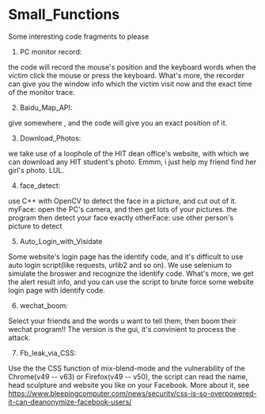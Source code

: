 # Small_Functions
Some interesting code fragments to please

1. PC monitor record: 
  
  the code will record  the mouse's position and the keyboard words when the victim click the mouse or press the keyboard. What's more, the recorder can give you the window info which the victim visit now and the exact time of the monitor trace.

2. Baidu_Map_API:
 
  give somewhere ,  and the code will give you an exact position of it.
  
3. Download_Photos:
  
  we take use of a loophole of the HIT dean office's website, with which we can download any HIT student's photo. Emmm, i just help my friend find her girl's photo. LUL.


4. face_detect:

  use C++ with OpenCV to detect the face in a picture, and cut out of it.
  myFace: open the PC's camera, and then get lots of your pictures. the program then detect your face exactly
  otherFace: use other person's picture to detect
  
5. Auto_Login_with_Visidate

  Some website's login page has the identify code, and it's difficult to use auto login script(like requests, urlib2 and so on). We use selenium to simulate the broswer and recognize the identify code. What's more, we get the alert result info, and you can use the script to brute force some website login page with identify code.

6. wechat_boom:

  Select your friends and the words u want to tell them, then boom their wechat program!! The version is the gui, it's convinient to process the attack. 
  
7. Fb_leak_via_CSS:

  Use the the CSS function of mix-blend-mode and the vulnerability of the Chrome(v49 -- v63) or Firefox(v49 -- v50), the script can read the name, head sculpture and website you like on your Facebook. More about it, see https://www.bleepingcomputer.com/news/security/css-is-so-overpowered-it-can-deanonymize-facebook-users/
